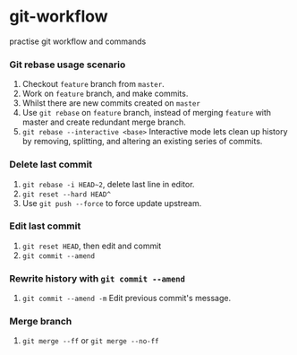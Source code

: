 # git-workflow
practise git workflow and commands

### Git rebase usage scenario
1. Checkout `feature` branch from `master`.
2. Work on `feature` branch, and make commits.
3. Whilst there are new commits created on `master`
4. Use `git rebase` on `feature` branch, instead of merging `feature` with master and create redundant merge branch.
5. `git rebase --interactive <base>` Interactive mode lets clean up history by removing, splitting, and altering an existing series of commits.

### Delete last commit
1. `git rebase -i HEAD~2`, delete last line in editor.
2. `git reset --hard HEAD^`
3. Use `git push --force` to force update upstream.

### Edit last commit
1. `git reset HEAD`, then edit and commit 
2. `git commit --amend`

### Rewrite history with `git commit --amend`
1. `git commit --amend -m` Edit previous commit's message.

### Merge branch
1. `git merge --ff` or `git merge --no-ff`

